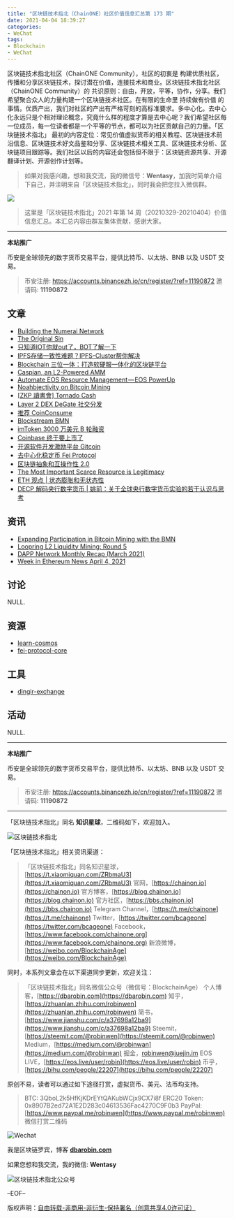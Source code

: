 ```yaml
---
title: "区块链技术指北（ChainONE）社区价值信息汇总第 173 期"
date: 2021-04-04 18:39:27
categories:
- WeChat
tags:
- Blockchain
- WeChat
---
```

区块链技术指北社区（ChainONE Community），社区的初衷是 构建优质社区，传播和分享区块链技术，探讨潜在价值，连接技术和商业。区块链技术指北社区（ChainONE Community）的 共识原则：自由，开放，平等，协作，分享。我们希望聚合众人的力量构建一个区块链技术社区。在有限的生命里 持续做有价值 的事情。优质产出，我们对社区的产出有严格苛刻的高标准要求。多中心化。去中心化永远只是个相对理论概念，究竟什么样的程度才算是去中心呢？我们希望社区每一位成员，每一位读者都是一个平等的节点，都可以为社区贡献自己的力量。「区块链技术指北」 最初的内容定位：常见价值虚拟货币的相关教程、区块链技术前沿信息、区块链技术好文品鉴和分享、区块链技术相关工具、区块链技术分析、区块链项目跟踪等。我们社区以后的内容还会包括但不限于：区块链资源共享、开源翻译计划、开源创作计划等。
<!-- more -->

> 如果对我感兴趣，想和我交流，我的微信号：**Wentasy**，加我时简单介绍下自己，并注明来自「区块链技术指北」，同时我会把您拉入微信群。

![](https://cdn.dbarobin.com/EFxCQjC.png)

> 这里是「区块链技术指北」2021 年第 14 周（20210329-20210404）价值信息汇总。本汇总内容由群友集体贡献，感谢大家。

***

**本站推广**

币安是全球领先的数字货币交易平台，提供比特币、以太坊、BNB 以及 USDT 交易。

> 币安注册: https://accounts.binancezh.io/cn/register/?ref=11190872
> 邀请码: **11190872**

## 文章

* [Building the Numerai Network](https://bbs.chainon.io/d/7446)
* [The Original Sin](https://bbs.chainon.io/d/7447)
* [只知道IOT你就out了，BOT了解一下](https://bbs.chainon.io/d/7448)
* [IPFS存储一致性难题？IPFS-Cluster帮你解决](https://bbs.chainon.io/d/7449)
* [Blockchain 三位一体：打造软硬服一体化的区块链平台](https://bbs.chainon.io/d/7450)
* [Caspian, an L2-Powered AMM](https://bbs.chainon.io/d/7451)
* [Automate EOS Resource Management — EOS PowerUp](https://bbs.chainon.io/d/7452)
* [Noahbjectivity on Bitcoin Mining](https://bbs.chainon.io/d/7454)
* [[ZKP 讀書會] Tornado Cash](https://bbs.chainon.io/d/7455)
* [Layer 2 DEX DeGate 社交分发](https://bbs.chainon.io/d/7457)
* [推荐 CoinConsume](https://bbs.chainon.io/d/7458)
* [Blockstream BMN](https://bbs.chainon.io/d/7459)
* [imToken 3000 万美元 B 轮融资](https://bbs.chainon.io/d/7460)
* [Coinbase 终于要上市了](https://bbs.chainon.io/d/7461)
* [开源软件开发激励平台 Gitcoin](https://bbs.chainon.io/d/7462)
* [去中心化稳定币 Fei Protocol](https://bbs.chainon.io/d/7463)
* [区块链抽象和互操作性 2.0](https://bbs.chainon.io/d/7466)
* [The Most Important Scarce Resource is Legitimacy](https://bbs.chainon.io/d/7467)
* [ETH 观点 | 状态膨胀和无状态性](https://bbs.chainon.io/d/7468)
* [DECP 解码央行数字货币 | 姚前：关于全球央行数字货币实验的若干认识与思考](https://bbs.chainon.io/d/7469)

## 资讯

* [Expanding Participation in Bitcoin Mining with the BMN](https://bbs.chainon.io/d/7444)
* [Loopring L2 Liquidity Mining: Round 5](https://bbs.chainon.io/d/7445)
* [DAPP Network Monthly Recap (March 2021)](https://bbs.chainon.io/d/7453)
* [Week in Ethereum News April 4, 2021](https://bbs.chainon.io/d/7456)

## 讨论

NULL.

## 资源

* [learn-cosmos](https://bbs.chainon.io/d/7465)
* [fei-protocol-core](https://bbs.chainon.io/d/7419)


## 工具

* [dingir-exchange](https://bbs.chainon.io/d/7464)

## 活动

NULL.

***

**本站推广**

币安是全球领先的数字货币交易平台，提供比特币、以太坊、BNB 以及 USDT 交易。

> 币安注册: https://accounts.binancezh.io/cn/register/?ref=11190872
> 邀请码: **11190872**

***

「区块链技术指北」同名 **知识星球**，二维码如下，欢迎加入。

![区块链技术指北](https://cdn.dbarobin.com/3YzonTR.png)

「区块链技术指北」相关资讯渠道：

> 「区块链技术指北」同名知识星球，[https://t.xiaomiquan.com/ZRbmaU3](https://t.xiaomiquan.com/ZRbmaU3)
> 官网，[https://chainon.io](https://chainon.io)
> 官方博客，[https://blog.chainon.io](https://blog.chainon.io)
> 官方社区，[https://bbs.chainon.io](https://bbs.chainon.io)
> Telegram Channel，[https://t.me/chainone](https://t.me/chainone)
> Twitter，[https://twitter.com/bcageone](https://twitter.com/bcageone)
> Facebook，[https://www.facebook.com/chainone.org](https://www.facebook.com/chainone.org)
> 新浪微博，[https://weibo.com/BlockchainAge](https://weibo.com/BlockchainAge)

同时，本系列文章会在以下渠道同步更新，欢迎关注：

> 「区块链技术指北」同名微信公众号（微信号：BlockchainAge）
> 个人博客，[https://dbarobin.com](https://dbarobin.com)
> 知乎，[https://zhuanlan.zhihu.com/robinwen](https://zhuanlan.zhihu.com/robinwen)
> 简书，[https://www.jianshu.com/c/a37698a12ba9](https://www.jianshu.com/c/a37698a12ba9)
> Steemit，[https://steemit.com/@robinwen](https://steemit.com/@robinwen)
> Medium，[https://medium.com/@robinwan](https://medium.com/@robinwan)
> 掘金，[robinwen@juejin.im](https://juejin.im/user/5673ccae60b2260ee435f89a/posts)
> EOS LIVE，[https://eos.live/user/robin](https://eos.live/user/robin)
> 币乎，[https://bihu.com/people/22207](https://bihu.com/people/22207)

原创不易，读者可以通过如下途径打赏，虚拟货币、美元、法币均支持。

> BTC: 3QboL2k5HfKjKDrEYtQAKubWCjx9CX7i8f
> ERC20 Token: 0x8907B2ed72A1E2D283c04613536Fac4270C9F0b3
> PayPal: [https://www.paypal.me/robinwen](https://www.paypal.me/robinwen)
> 微信打赏二维码

![Wechat](https://cdn.dbarobin.com/SzoNl5b.jpg)

我是区块链罗宾，博客 **[dbarobin.com](https://dbarobin.com/)**

如果您想和我交流，我的微信: **Wentasy**

![区块链技术指北公众号](https://cdn.dbarobin.com/w0wignb.png)

–EOF–

版权声明：[自由转载-非商用-非衍生-保持署名（创意共享4.0许可证）](http://creativecommons.org/licenses/by-nc-nd/4.0/deed.zh)